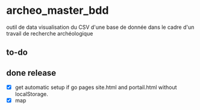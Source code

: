 # archeo_master_bdd

outil de data visualisation du CSV d'une base de donnée dans le cadre d'un travail de recherche archéologique

## to-do

 ## done release

 - [X] get automatic setup if go pages site.html and portail.html without localStorage.
 - [X] map
